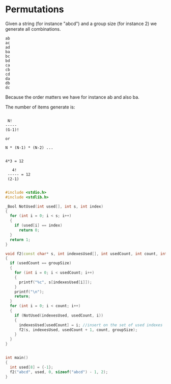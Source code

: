 # Permutations

Given a string (for instance "abcd") and a group size (for instance 2) we generate all combinations.

```
ab
ac
ad
ba
bc
bd
ca
cb
cd
da
db
dc
```

Because the order matters we have for instance ab and also ba.

The number of items generate is:
```

 N!
-----
(G-1)!

or 

N * (N-1) * (N-2) ...


4*3 = 12

   4!
 ----- = 12
 (2-1)
 
```



```cpp
#include <stdio.h>
#include <stdlib.h>

_Bool NotUsed(int used[], int s, int index)
{
  for (int i = 0; i < s; i++)
  {
    if (used[i] == index)
      return 0;
  }
  return 1;
}

void f2(const char* s, int indexesUsed[], int usedCount, int count, int groupSize)
{
  if (usedCount == groupSize)
  {
    for (int i = 0; i < usedCount; i++)
    {
      printf("%c", s[indexesUsed[i]]);
    }
    printf("\n");
    return;
  }
  for (int i = 0; i < count; i++)
  {
    if (NotUsed(indexesUsed, usedCount, i))
    {
      indexesUsed[usedCount] = i; //insert on the set of used indexes
      f2(s, indexesUsed, usedCount + 1, count, groupSize);
    }
  }
}


int main()
{
  int used[8] = {-1};
  f2("abcd", used, 0, sizeof("abcd") - 1, 2);
}

```

